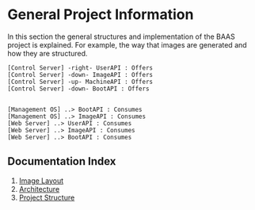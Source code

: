 # General Project Information
In this section the general structures and implementation of the BAAS project is explained. For example, the way that images are generated and how they are structured.

```plantuml
[Control Server] -right- UserAPI : Offers
[Control Server] -down- ImageAPI : Offers
[Control Server] -up- MachineAPI : Offers
[Control Server] -down- BootAPI : Offers


[Management OS] ..> BootAPI : Consumes
[Management OS] ..> ImageAPI : Consumes
[Web Server] ..> UserAPI : Consumes
[Web Server] ..> ImageAPI : Consumes
[Web Server] ..> BootAPI : Consumes
```

## Documentation Index
1. [Image Layout](images.md)
2. [Architecture](architecture.md)
3. [Project Structure](project_structure.md)
